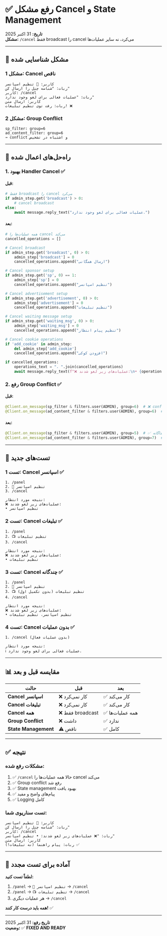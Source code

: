 # ✅ رفع مشکل Cancel و State Management

**تاریخ:** 31 اکتبر 2025  
**مشکل:** `/cancel` فقط broadcast را cancel می‌کرد، نه سایر عملیات‌ها

---

## 🚨 مشکل شناسایی شده

### مشکل 1: Cancel ناقص
```
کاربر: 📢 تنظیم اسپانسر
ربات: "شناسه چنل را ارسال کن"
کاربر: /cancel
ربات: "عملیات فعالی برای لغو وجود ندارد"
کاربر: ارسال متن
ربات: رفت توی تنظیم تبلیغات! ❌
```

### مشکل 2: Group Conflict
```
sp_filter: group=6
ad_content_filter: group=6
→ conflict و اشتباه در تشخیص
```

---

## 🔧 راه‌حل‌های اعمال شده

### 1. بهبود Handler Cancel ✅

#### قبل:
```python
# فقط broadcast را cancel می‌کرد
if admin_step.get('broadcast') > 0:
    # cancel broadcast
else:
    await message.reply_text("عملیات فعالی برای لغو وجود ندارد.")
```

#### بعد:
```python
# همه عملیات‌ها را cancel می‌کند
cancelled_operations = []

# Cancel broadcast
if admin_step.get('broadcast', 0) > 0:
    admin_step['broadcast'] = 0
    cancelled_operations.append("ارسال همگانی")

# Cancel sponsor setup
if admin_step.get('sp', 0) == 1:
    admin_step['sp'] = 0
    cancelled_operations.append("تنظیم اسپانسر")

# Cancel advertisement setup
if admin_step.get('advertisement', 0) > 0:
    admin_step['advertisement'] = 0
    cancelled_operations.append("تنظیم تبلیغات")

# Cancel waiting message setup
if admin_step.get('waiting_msg', 0) > 0:
    admin_step['waiting_msg'] = 0
    cancelled_operations.append("تنظیم پیام انتظار")

# Cancel cookie operations
if 'add_cookie' in admin_step:
    del admin_step['add_cookie']
    cancelled_operations.append("افزودن کوکی")

if cancelled_operations:
    operations_text = "، ".join(cancelled_operations)
    await message.reply_text(f"❌ عملیات‌های زیر لغو شدند:\n• {operations_text}")
```

### 2. رفع Group Conflict ✅

#### قبل:
```python
@Client.on_message(sp_filter & filters.user(ADMIN), group=6)  # ❌ conflict
@Client.on_message(ad_content_filter & filters.user(ADMIN), group=6)  # ❌ conflict
```

#### بعد:
```python
@Client.on_message(sp_filter & filters.user(ADMIN), group=5)  # ✅ جداگانه
@Client.on_message(ad_content_filter & filters.user(ADMIN), group=7)  # ✅ جداگانه
```

---

## 🧪 تست‌های جدید

### تست 1: Cancel اسپانسر ✅
```
1. /panel
2. 📢 تنظیم اسپانسر
3. /cancel

نتیجه مورد انتظار:
❌ عملیات‌های زیر لغو شدند:
• تنظیم اسپانسر
```

### تست 2: Cancel تبلیغات ✅
```
1. /panel
2. 📺 تنظیم تبلیغات
3. /cancel

نتیجه مورد انتظار:
❌ عملیات‌های زیر لغو شدند:
• تنظیم تبلیغات
```

### تست 3: Cancel چندگانه ✅
```
1. /panel
2. 📢 تنظیم اسپانسر
3. 📺 تنظیم تبلیغات (بدون تکمیل اول)
4. /cancel

نتیجه مورد انتظار:
❌ عملیات‌های زیر لغو شدند:
• تنظیم اسپانسر، تنظیم تبلیغات
```

### تست 4: Cancel بدون عملیات ✅
```
1. /cancel (بدون عملیات فعال)

نتیجه مورد انتظار:
ℹ️ عملیات فعالی برای لغو وجود ندارد.
```

---

## 📊 مقایسه قبل و بعد

| حالت | قبل | بعد |
|------|-----|-----|
| **Cancel اسپانسر** | ❌ کار نمی‌کرد | ✅ کار می‌کند |
| **Cancel تبلیغات** | ❌ کار نمی‌کرد | ✅ کار می‌کند |
| **Cancel همه** | ❌ فقط broadcast | ✅ همه عملیات‌ها |
| **Group Conflict** | ❌ داشت | ✅ ندارد |
| **State Management** | ⚠️ ناقص | ✅ کامل |

---

## ✅ نتیجه

### مشکلات رفع شده:
1. ✅ `/cancel` حالا همه عملیات‌ها را cancel می‌کند
2. ✅ Group conflict رفع شد
3. ✅ State management بهبود یافت
4. ✅ پیام‌های واضح و مفید
5. ✅ Logging کامل

### تست سناریوی شما:
```
کاربر: 📢 تنظیم اسپانسر
ربات: "شناسه چنل را ارسال کن"
کاربر: /cancel
ربات: "❌ عملیات‌های زیر لغو شدند: • تنظیم اسپانسر"
کاربر: ارسال متن
ربات: پیام راهنما (نه تبلیغات!) ✅
```

---

## 🚀 آماده برای تست مجدد

**لطفاً تست کنید:**
1. `/panel` → `📢 تنظیم اسپانسر` → `/cancel`
2. `/panel` → `📺 تنظیم تبلیغات` → `/cancel`
3. هر عملیات دیگری → `/cancel`

**همه باید درست کار کنند!** ✅

---

**تاریخ رفع:** 31 اکتبر 2025  
**وضعیت:** ✅ **FIXED AND READY**